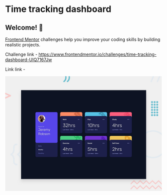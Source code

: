 # Time tracking dashboard

## Welcome! 👋

[Frontend Mentor](https://www.frontendmentor.io) challenges help you improve your coding skills by building realistic projects.

Challenge link - https://www.frontendmentor.io/challenges/time-tracking-dashboard-UIQ7167Jw

Link link -
 
![Design preview for the Time tracking dashboard coding challenge](./design/desktop-preview.jpg)


